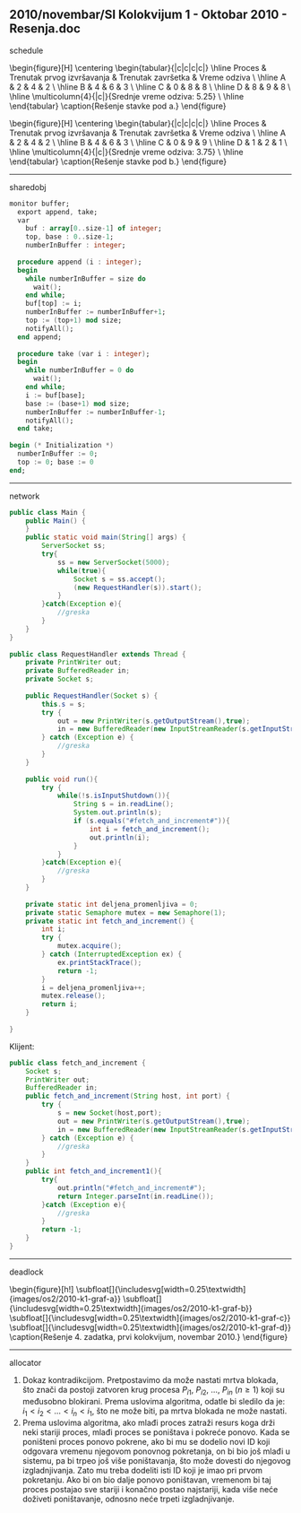2010/novembar/SI Kolokvijum 1 - Oktobar 2010 - Resenja.doc
--------------------------------------------------------------------------------
schedule

\begin{figure}[H]
\centering
\begin{tabular}{|c|c|c|c|}
\hline
Proces & Trenutak prvog izvršavanja & Trenutak završetka & Vreme odziva \\
\hline
A & 2 & 4 & 2 \\
\hline
B & 4 & 6 & 3 \\
\hline
C & 0 & 8 & 8 \\
\hline
D & 8 & 9 & 8 \\
\hline
\multicolumn{4}{|c|}{Srednje vreme odziva: 5.25} \\
\hline
\end{tabular}
\caption{Rešenje stavke pod a.}
\end{figure}

\begin{figure}[H]
\centering
\begin{tabular}{|c|c|c|c|}
\hline
Proces & Trenutak prvog izvršavanja & Trenutak završetka & Vreme odziva \\
\hline
A & 2 & 4 & 2 \\
\hline
B & 4 & 6 & 3 \\
\hline
C & 0 & 9 & 9 \\
\hline
D & 1 & 2 & 1 \\
\hline
\multicolumn{4}{|c|}{Srednje vreme odziva: 3.75} \\
\hline
\end{tabular}
\caption{Rešenje stavke pod b.}
\end{figure}

--------------------------------------------------------------------------------
sharedobj
```ada
monitor buffer; 
  export append, take; 
  var 
    buf : array[0..size-1] of integer; 
    top, base : 0..size-1;  
    numberInBuffer : integer; 
 
  procedure append (i : integer); 
  begin 
    while numberInBuffer = size do 
      wait(); 
    end while; 
    buf[top] := i; 
    numberInBuffer := numberInBuffer+1; 
    top := (top+1) mod size; 
    notifyAll(); 
  end append; 
 
  procedure take (var i : integer); 
  begin 
    while numberInBuffer = 0 do 
      wait(); 
    end while; 
    i := buf[base]; 
    base := (base+1) mod size; 
    numberInBuffer := numberInBuffer-1; 
    notifyAll(); 
  end take; 
 
begin (* Initialization *) 
  numberInBuffer := 0; 
  top := 0; base := 0 
end;  
```

--------------------------------------------------------------------------------
network
```java
public class Main { 
    public Main() { 
    } 
    public static void main(String[] args) { 
        ServerSocket ss; 
        try{ 
            ss = new ServerSocket(5000); 
            while(true){ 
                Socket s = ss.accept(); 
                (new RequestHandler(s)).start(); 
            } 
        }catch(Exception e){ 
            //greska 
        } 
    } 
} 
 
public class RequestHandler extends Thread { 
    private PrintWriter out; 
    private BufferedReader in; 
    private Socket s; 
     
    public RequestHandler(Socket s) { 
        this.s = s; 
        try { 
            out = new PrintWriter(s.getOutputStream(),true); 
            in = new BufferedReader(new InputStreamReader(s.getInputStream())); 
        } catch (Exception e) { 
            //greska 
        } 
    } 
     
    public void run(){ 
        try { 
            while(!s.isInputShutdown()){ 
                String s = in.readLine(); 
                System.out.println(s); 
                if (s.equals("#fetch_and_increment#")){ 
                    int i = fetch_and_increment(); 
                    out.println(i); 
                } 
            } 
        }catch(Exception e){ 
            //greska 
        } 
    } 
     
    private static int deljena_promenljiva = 0; 
    private static Semaphore mutex = new Semaphore(1); 
    private static int fetch_and_increment() { 
        int i; 
        try { 
            mutex.acquire(); 
        } catch (InterruptedException ex) { 
            ex.printStackTrace(); 
            return -1; 
        } 
        i = deljena_promenljiva++; 
        mutex.release(); 
        return i; 
    } 
     
}
```
Klijent: 
```java
public class fetch_and_increment { 
    Socket s; 
    PrintWriter out; 
    BufferedReader in; 
    public fetch_and_increment(String host, int port) { 
        try { 
            s = new Socket(host,port); 
            out = new PrintWriter(s.getOutputStream(),true); 
            in = new BufferedReader(new InputStreamReader(s.getInputStream())); 
        } catch (Exception e) { 
            //greska 
        } 
    } 
    public int fetch_and_increment1(){ 
        try{ 
            out.println("#fetch_and_increment#"); 
            return Integer.parseInt(in.readLine()); 
        }catch (Exception e){ 
            //greska 
        } 
        return -1; 
    } 
} 
```

--------------------------------------------------------------------------------
deadlock

\begin{figure}[h!]
\subfloat[]{\includesvg[width=0.25\textwidth]{images/os2/2010-k1-graf-a}}
\subfloat[]{\includesvg[width=0.25\textwidth]{images/os2/2010-k1-graf-b}}
\subfloat[]{\includesvg[width=0.25\textwidth]{images/os2/2010-k1-graf-c}}
\subfloat[]{\includesvg[width=0.25\textwidth]{images/os2/2010-k1-graf-d}}
\caption{Rešenje 4. zadatka, prvi kolokvijum, novembar 2010.}
\end{figure}

--------------------------------------------------------------------------------
allocator

1. Dokaz kontradikcijom. Pretpostavimo da može nastati mrtva blokada, što znači da postoji  zatvoren  krug  procesa  $P_{i1}$, $P_{i2}$,  ...,  $P_{in}$ ($n \geq 1$) koji su međusobno blokirani. Prema uslovima algoritma, odatle bi sledilo da je: $i_1 < i_2 < ... < i_n < i_1$, što ne može biti, pa mrtva blokada ne može nastati.
2. Prema uslovima algoritma, ako mlađi proces zatraži resurs koga drži neki stariji proces, mlađi   proces se poništava i pokreće ponovo. Kada se  poništeni  proces  ponovo  pokrene,  ako  bi  mu  se  dodelio  novi  ID  koji  odgovara  vremenu  njegovom  ponovnog pokretanja, on bi bio još mlađi u sistemu, pa bi trpeo još više poništavanja, što može dovesti do njegovog izgladnjivanja. Zato mu treba dodeliti isti ID koji je imao pri prvom pokretanju. Ako bi on bio dalje ponovo poništavan, vremenom bi taj proces postajao sve stariji i konačno postao najstariji, kada više neće doživeti poništavanje, odnosno neće trpeti izgladnjivanje. 
 